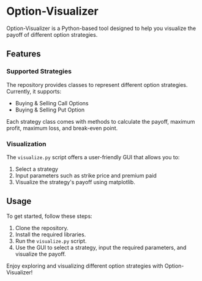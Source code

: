 # Option-Visualizer

Option-Visualizer is a Python-based tool designed to help you visualize the payoff of different option strategies.

## Features

### Supported Strategies
The repository provides classes to represent different option strategies. Currently, it supports:

- Buying & Selling Call Options
- Buying & Selling Put Option

Each strategy class comes with methods to calculate the payoff, maximum profit, maximum loss, and break-even point.

### Visualization
The `visualize.py` script offers a user-friendly GUI that allows you to:

1. Select a strategy
2. Input parameters such as strike price and premium paid
3. Visualize the strategy's payoff using matplotlib.

## Usage

To get started, follow these steps:

1. Clone the repository.
2. Install the required libraries.
3. Run the `visualize.py` script.
4. Use the GUI to select a strategy, input the required parameters, and visualize the payoff.

Enjoy exploring and visualizing different option strategies with Option-Visualizer!
